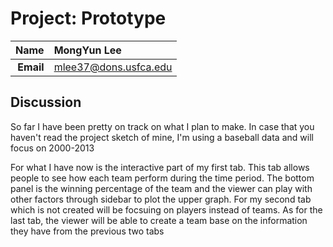 Project: Prototype
==============================

| **Name**  | MongYun Lee  |
|----------:|:-------------|
| **Email** | mlee37@dons.usfca.edu |

## Discussion ##

So far I have been pretty on track on what I plan to make. 
In case that you haven't read the project sketch of mine, I'm using a baseball data and will focus on 2000-2013

For what I have now is the interactive part of my first tab. 
This tab allows people to see how each team perform during the time period. The bottom panel is the winning percentage of the team and the viewer can play with other factors through sidebar to plot the upper graph. 
For my second tab which is not created will be focsuing on players instead of teams. As for the last tab, the viewer will be able to create a team base on the information they have from the previous two tabs
